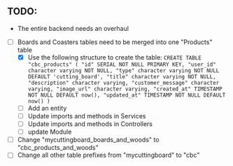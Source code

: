 ## TODO: 
* The entire backend needs an overhaul
* [ ] Boards and Coasters tables need to be merged into one "Products" table
  * [x] Use the following structure to create the table:
  `CREATE TABLE "cbc_products" (
      "id" SERIAL NOT NULL PRIMARY KEY,
      "user_id" character varying NOT NULL,
      "type" character varying NOT NULL DEFAULT 'cutting_board',
      "title" character varying NOT NULL,
      "description" character varying,
      "customer_message" character varying,
      "image_url" character varying,
      "created_at" TIMESTAMP NOT NULL DEFAULT now(),
      "updated_at" TIMESTAMP NOT NULL DEFAULT now()
    )`
  * [ ] Add an entity
  * [ ] Update imports and methods in Services
  * [ ] Update imports and methods in Controllers
  * [ ] update Module

* [ ] Change "mycuttingboard_boards_and_woods" to "cbc_products_and_woods"
* [ ] Change all other table prefixes from "mycuttingboard" to "cbc"